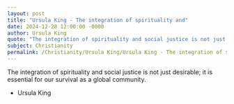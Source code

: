 ```yaml
---
layout: post
title: "Ursula King - The integration of spirituality and"
date: 2024-12-28 12:00:00 -0000
author: Ursula King
quote: "The integration of spirituality and social justice is not just desirable; it is essential for our survival as a global community."
subject: Christianity
permalink: /Christianity/Ursula King/Ursula King - The integration of spirituality and
---
```


The integration of spirituality and social justice is not just desirable; it is essential for our survival as a global community.

- Ursula King
